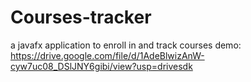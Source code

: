 # Courses-tracker
a javafx application to enroll in and track courses
demo:
https://drive.google.com/file/d/1AdeBlwizAnW-cyw7uc08_DSlJNY6gibi/view?usp=drivesdk
